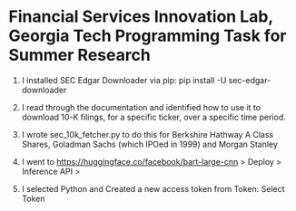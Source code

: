 # Financial Services Innovation Lab, Georgia Tech Programming Task for Summer Research

1. I installed SEC Edgar Downloader via pip: pip install -U sec-edgar-downloader
2. I read through the documentation and identified how to use it to download 10-K filings, for a specific ticker, over a specific time period.
3. I wrote sec_10k_fetcher.py to do this for Berkshire Hathway A Class Shares, Goladman Sachs (which IPOed in 1999) and Morgan Stanley

4. I went to https://huggingface.co/facebook/bart-large-cnn > Deploy > Inference API > 
5. I selected Python and Created a new access token from Token: Select Token

